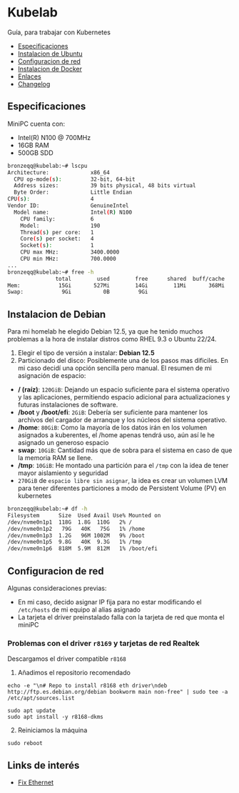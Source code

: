 # Kubelab
Guía, para trabajar con Kubernetes

- [Especificaciones](#especificaciones)
- [Instalacion de Ubuntu](#instalacion-de-ubuntu)
- [Configuracion de red](#configuracion-de-red)
- [Instalacion de Docker](#instalacion-de-docker)
- [Enlaces](#enlaces)
- [Changelog](#changelog)

## Especificaciones
MiniPC cuenta con:
- Intel(R) N100  @ 700MHz
- 16GB RAM
- 500GB SDD
```sh
bronzeqq@kubelab:~# lscpu
Architecture:             x86_64
  CPU op-mode(s):         32-bit, 64-bit
  Address sizes:          39 bits physical, 48 bits virtual
  Byte Order:             Little Endian
CPU(s):                   4
Vendor ID:                GenuineIntel
  Model name:             Intel(R) N100
    CPU family:           6
    Model:                190
    Thread(s) per core:   1
    Core(s) per socket:   4
    Socket(s):            1
    CPU max MHz:          3400.0000
    CPU min MHz:          700.0000
...
bronzeqq@kubelab:~# free -h
               total        used        free      shared  buff/cache   available
Mem:            15Gi       527Mi        14Gi        11Mi       368Mi        14Gi
Swap:            9Gi          0B         9Gi
```

## Instalacion de Debian
Para mi homelab he elegido Debian 12.5, ya que he tenido muchos problemas a la hora de instalar distros como RHEL 9.3 o Ubuntu 22/24.
1. Elegir el tipo de versión a instalar: **Debian 12.5**
2. Particionado del disco: Posiblemente una de los pasos mas dificiles. En mi caso decidí una opción sencilla pero manual. El resumen de mi asignación de espacio:
  - **/ (raíz)**: `120GiB`: Dejando un espacio suficiente para el sistema operativo y las aplicaciones, permitiendo espacio adicional para actualizaciones y futuras instalaciones de software.
  - **/boot** y **/boot/efi**: `2GiB`: Debería ser suficiente para mantener los archivos del cargador de arranque y los núcleos del sistema operativo.
  - **/home**: `80GiB`: Como la mayoría de los datos irán en los volumen asignados a kuberentes, el /home apenas tendrá uso, aún así le he asignado un generoso espacio
  - **swap**: `10GiB`: Cantidad más que de sobra para el sistema en caso de que la memoria RAM se llene.
  - **/tmp**: `10GiB`: He montado una partición para el `/tmp` con la idea de tener mayor aislamiento y seguridad
  - `270GiB` de `espacio libre sin asignar`, la idea es crear un volumen LVM para tener diferentes particiones a modo de Persistent Volume (PV) en kubernetes
```sh
bronzeqq@kubelab:~# df -h
Filesystem      Size  Used Avail Use% Mounted on
/dev/nvme0n1p1  118G  1.8G  110G   2% /
/dev/nvme0n1p2   79G   40K   75G   1% /home
/dev/nvme0n1p3  1.2G   96M 1002M   9% /boot
/dev/nvme0n1p5  9.8G   40K  9.3G   1% /tmp
/dev/nvme0n1p6  818M  5.9M  812M   1% /boot/efi
```

## Configuracion de red
Algunas consideraciones previas:
- En mi caso, decido asignar IP fija para no estar modificando el `/etc/hosts` de mi equipo al alias asignado
- La tarjeta el driver preinstalado falla con la tarjeta de red que monta el miniPC

### Problemas con el driver `r8169` y tarjetas de red **Realtek**
Descargamos el driver compatible `r8168` 
1. Añadimos el repositorio recomendado 
```
echo -e "\n# Repo to install r8168 eth driver\ndeb http://ftp.es.debian.org/debian bookworm main non-free" | sudo tee -a /etc/apt/sources.list

sudo apt update
sudo apt install -y r8168-dkms
```
2. Reiniciamos la máquina
```
sudo reboot
```

## Links de interés
- [Fix Ethernet](https://medium.com/@dawnbreather/fixing-realtek-rtl8111-8168-8411-pci-express-gigabit-ethernet-controller-issues-after-upgrading-to-d7a985ae49ef)